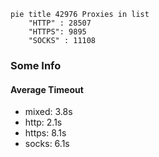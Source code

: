 
```mermaid
pie title 42976 Proxies in list
    "HTTP" : 28507
    "HTTPS": 9895
    "SOCKS" : 11108
```

### Some Info
#### Average Timeout

- mixed: 3.8s
- http: 2.1s
- https: 8.1s
- socks: 6.1s